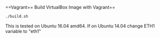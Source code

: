 ==Vagrant==
Build VirtualBox Image with Vagrant==
```sh
./build.sh
```
This is tested on Ubuntu 16.04 amd64. If on Ubuntu 14.04 change ETH1 variable to "eth1"
